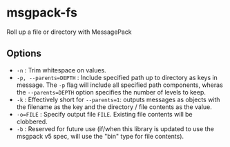 # msgpack-fs

Roll up a file or directory with MessagePack

## Options

- `-n` : Trim whitespace on values.
- `-p, --parents=DEPTH` : Include specified path up to directory as keys in
  message. The `-p` flag will include all specified path components, wheras
  the `--parents=DEPTH` option specifies the number of levels to keep.
- `-k` : Effectively short for `--parents=1`: outputs messages as objects with
  the filename as the key and the directory / file contents as the value.
- `-o=FILE` : Specify output file `FILE`. Existing file contents will be
  clobbered.
- `-b` : Reserved for future use (if/when this library is updated to use the
  msgpack v5 spec, will use the "bin" type for file contents).
